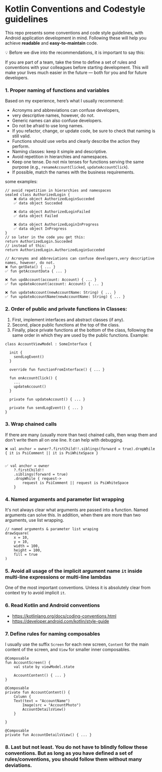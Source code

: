 # Kotlin Conventions and Codestyle guidelines
This repo presents some conventions and code style guidelines, with Android application development in mind.
Following these will help you achieve **readable** and **easy-to-maintain** code.

💡 Before we dive into the recommendations, it is important to say this:

If you are part of a team, take the time to define a set of rules and conventions with your colleagues before starting development.
This will make your lives much easier in the future — both for you and for future developers.


### 1. Proper naming of functions and variables
Based on my experience, here’s what I usually recommend:
- Acronyms and abbreviations can confuse developers,
- very descriptive names, however, do not.
- Generic names can also confuse developers.
- Do not be afraid to use long names.
- If you refactor, change, or update code, be sure to check that naming is still valid.
- Functions should use verbs and clearly describe the action they perform.
- Naming classes: keep it simple and descriptive.
- Avoid repetition in hierarchies and namespaces.
- Keep one tense. Do not mix tenses for functions serving the same purpose (e.g., `renameAccountClicked`, `updateAccountClick`).
- If possible, match the names with the business requirements.

some examples:

```
// avoid repetition in hierarchies and namespaces
sealed class AuthorizedLogin {
    ❌ data object AuthorizedLoginSucceded
    ✅ data object Succeded

    ❌ data object AuthorizedLoginFailed
    ✅ data object Failed

    ❌ data object AuthorizedLoginInProgress
    ✅ data object InProgress
}
// so later in the code you get this:
return AuthorizedLogin.Succeded 
// instead of this:
return AuthorizedLogin.AuthorizedLoginSucceded

// Acronyms and abbreviations can confuse developers,very descriptive names, however, do not.
❌ fun getData() { ... }
✅ fun getAccountData { ... }

❌ fun updAccount(account: Account) { ... }
✅ fun updateAccount(account: Account) { ... }

❌ fun updateAccount(newAccountName: String) { ... }
✅ fun updateAccountName(newAccountName: String) { ... }
```

### 2. Order of public and private functions in Classes:
1. First, implement interfaces and abstract classes (if any).
2. Second, place public functions at the top of the class.
3. Finally, place private functions at the bottom of the class, following the same order in which they are used by the public functions.
Example:
```
class AccountViewModel : SomeInterface {

  init {
    sendLogEvent()
  }

  override fun functionFromInterface() { ... }

  fun onAccountClick() {
    ...
    updateAccount()
  }

  private fun updateAccount() { ... }

  private fun sendLogEvent() { ... }
}
```

### 3. Wrap chained calls
If there are many (usually more than two) chained calls, then wrap them and don't write them all on one line. It can help with debugging.
```
❌ val anchor = owner?.firstChild!!.siblings(forward = true).dropWhile { it is PsiComment || it is PsiWhiteSpace } 


✅ val anchor = owner
    ?.firstChild!!
    .siblings(forward = true)
    .dropWhile { request->
        request is PsiComment || request is PsiWhiteSpace 
    }
```

### 4. Named arguments and parameter list wrapping
It's not always clear what arguments are passed into a function. Named arguments can solve this.
In addition, when there are more than two arguments, use list wrapping.
```
// named arguments & parameter list wraping
drawSquare(
	x = 10,
	y = 10,
	width = 100,
	height = 100,
	fill = true
)
```

### 5. Avoid all usage of the implicit argument name `it` inside multi-line expressions or multi-line lambdas
One of the most important conventions. Unless it is absolutely clear from context try to avoid implicit `it`.

### 6. Read Kotlin and Android conventions
- https://kotlinlang.org/docs/coding-conventions.html
- https://developer.android.com/kotlin/style-guide

### 7. Define rules for naming composables
I usually use the suffix `Screen` for each new screen, `Content` for the main content of the screen, and `View` for smaller inner composables.

```
@Composable
fun AccountScreen() {
    val state by viewModel.state

    AccountContent() { ... }
}

@Composable
private fun AccountContent() {
    Column {
	Text(text = "AccountName")
        Image(src = "AccountPhoto")
        AccountDetailsView()
    }
     
}

@Composable
private fun AccountDetailsView() { ... }
```

### 8. Last but not least. You do not have to blindly follow these conventions. But as long as you have defined a set of rules/conventions, you should follow them without many deviations.




